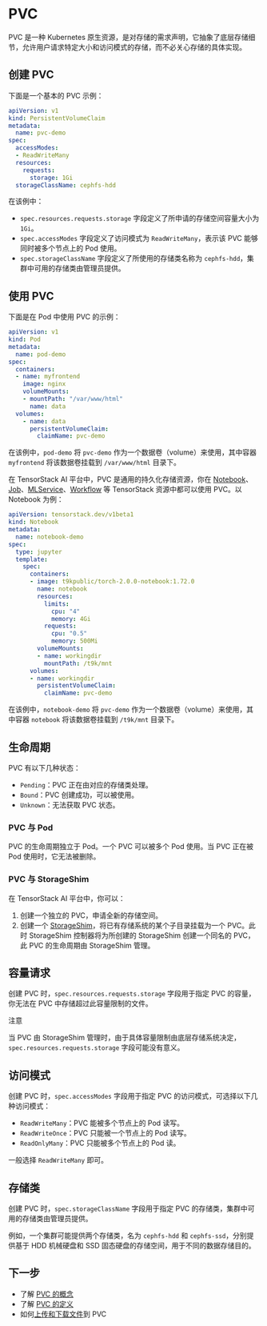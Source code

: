 # PVC

PVC 是一种 Kubernetes 原生资源，是对存储的需求声明，它抽象了底层存储细节，允许用户请求特定大小和访问模式的存储，而不必关心存储的具体实现。


## 创建 PVC

下面是一个基本的 PVC 示例：

```yaml
apiVersion: v1
kind: PersistentVolumeClaim
metadata:
  name: pvc-demo
spec:
  accessModes:
  - ReadWriteMany
  resources:
    requests:
      storage: 1Gi
  storageClassName: cephfs-hdd
```

在该例中：

* `spec.resources.requests.storage` 字段定义了所申请的存储空间容量大小为 `1Gi`。
* `spec.accessModes` 字段定义了访问模式为 `ReadWriteMany`，表示该 PVC 能够同时被多个节点上的 Pod 使用。
* `spec.storageClassName` 字段定义了所使用的存储类名称为 `cephfs-hdd`，集群中可用的存储类由管理员提供。

## 使用 PVC

下面是在 Pod 中使用 PVC 的示例：

```yaml
apiVersion: v1
kind: Pod
metadata:
  name: pod-demo
spec:
  containers:
  - name: myfrontend
    image: nginx
    volumeMounts:
    - mountPath: "/var/www/html"
      name: data
  volumes:
    - name: data
      persistentVolumeClaim:
        claimName: pvc-demo
```

在该例中，`pod-demo` 将 `pvc-demo` 作为一个数据卷（volume）来使用，其中容器 `myfrontend` 将该数据卷挂载到 `/var/www/html` 目录下。

在 TensorStack AI 平台中，PVC 是通用的持久化存储资源，你在 [Notebook](../building/notebook.md)、[Job](../jobs/index.md)、[MLService](../deployment/index.md)、[Workflow](../workflows/index.md) 等 TensorStack 资源中都可以使用 PVC。以 Notebook 为例：

```yaml
apiVersion: tensorstack.dev/v1beta1
kind: Notebook
metadata:
  name: notebook-demo
spec:
  type: jupyter
  template:
    spec:
      containers:
      - image: t9kpublic/torch-2.0.0-notebook:1.72.0
        name: notebook
        resources:
          limits:
            cpu: "4"
            memory: 4Gi
          requests:
            cpu: "0.5"
            memory: 500Mi
        volumeMounts:
        - name: workingdir
          mountPath: /t9k/mnt
      volumes:
      - name: workingdir
        persistentVolumeClaim:
          claimName: pvc-demo
```

在该例中，`notebook-demo` 将 `pvc-demo` 作为一个数据卷（volume）来使用，其中容器 `notebook` 将该数据卷挂载到 `/t9k/mnt` 目录下。


## 生命周期

PVC 有以下几种状态：

* `Pending`：PVC 正在由对应的存储类处理。
* `Bound`：PVC 创建成功，可以被使用。
* `Unknown`：无法获取 PVC 状态。

### PVC 与 Pod

PVC 的生命周期独立于 Pod。一个 PVC 可以被多个 Pod 使用。当 PVC 正在被 Pod 使用时，它无法被删除。

### PVC 与 StorageShim

在 TensorStack AI 平台中，你可以：

1. 创建一个独立的 PVC，申请全新的存储空间。
2. 创建一个 [StorageShim](./storageshim.md)，将已有存储系统的某个子目录挂载为一个 PVC。此时 StorageShim 控制器将为所创建的 StorageShim 创建一个同名的 PVC，此 PVC 的生命周期由 StorageShim 管理。

## 容量请求

创建 PVC 时，`spec.resources.requests.storage` 字段用于指定 PVC 的容量，你无法在 PVC 中存储超过此容量限制的文件。

<aside class="note">
<div class="title">注意</div>

当 PVC 由 StorageShim 管理时，由于具体容量限制由底层存储系统决定，`spec.resources.requests.storage` 字段可能没有意义。

</aside>

## 访问模式

创建 PVC 时，`spec.accessModes` 字段用于指定 PVC 的访问模式，可选择以下几种访问模式：

* `ReadWriteMany`：PVC 能被多个节点上的 Pod 读写。
* `ReadWriteOnce`：PVC 只能被一个节点上的 Pod 读写。
* `ReadOnlyMany`：PVC 只能被多个节点上的 Pod 读。

一般选择 `ReadWriteMany` 即可。

## 存储类

创建 PVC 时，`spec.storageClassName` 字段用于指定 PVC 的存储类，集群中可用的存储类由管理员提供。

例如，一个集群可能提供两个存储类，名为 `cephfs-hdd` 和 `cephfs-ssd`，分别提供基于 HDD 机械硬盘和 SSD 固态硬盘的存储空间，用于不同的数据存储目的。

## 下一步

* 了解 <a target="_blank" rel="noopener noreferrer" href="https://kubernetes.io/docs/concepts/storage/persistent-volumes/">PVC 的概念</a>
* 了解 <a target="_blank" rel="noopener noreferrer" href="https://kubernetes.io/docs/reference/kubernetes-api/config-and-storage-resources/persistent-volume-claim-v1/">PVC 的定义</a>
* 如何[上传和下载文件](../../task/upload-and-download-file.md)到 PVC
